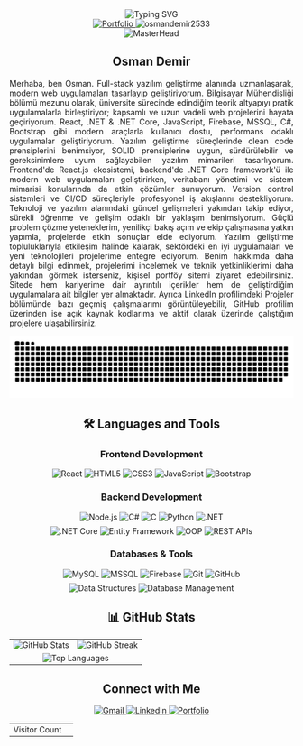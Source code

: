 <div align="center">
  <img src="https://readme-typing-svg.herokuapp.com?font=Fira+Code&pause=1000&color=FF0000&center=true&vCenter=true&width=435&lines=Merhaba%2C+ben+Osman;Full+Stack+Developer;Backend+Developer;Frontend+Developer" alt="Typing SVG" />
</div>

<div align="center">
  <a href="https://osmandemir2533.github.io/" target="_blank">
    <img src="https://img.shields.io/badge/Portfolio-FF6F61?style=for-the-badge&logo=About.me&logoColor=white" alt="Portfolio"/>
  </a>
  <img src="https://komarev.com/ghpvc/?username=osmandemir2533&label=Profile%20views&color=0e75b6&style=for-the-badge" alt="osmandemir2533" />
</div>

<div align="center">
  <img src="https://i.imgur.com/0OYlxxM.png" alt="MasterHead" width="700" height="auto" />
</div>

<h2 align="center">Osman Demir</h2>

<p align="justify">
Merhaba, ben Osman. Full-stack yazılım geliştirme alanında uzmanlaşarak, modern web uygulamaları tasarlayıp geliştiriyorum. Bilgisayar Mühendisliği bölümü mezunu olarak, üniversite sürecinde edindiğim teorik altyapıyı pratik uygulamalarla birleştiriyor; kapsamlı ve uzun vadeli web projelerini hayata geçiriyorum. React, .NET & .NET Core, JavaScript, Firebase, MSSQL, C#, Bootstrap gibi modern araçlarla kullanıcı dostu, performans odaklı uygulamalar geliştiriyorum. Yazılım geliştirme süreçlerinde clean code prensiplerini benimsiyor, SOLID prensiplerine uygun, sürdürülebilir ve gereksinimlere uyum sağlayabilen yazılım mimarileri tasarlıyorum. Frontend'de React.js ekosistemi, backend'de .NET Core framework'ü ile modern web uygulamaları geliştirirken, veritabanı yönetimi ve sistem mimarisi konularında da etkin çözümler sunuyorum. Version control sistemleri ve CI/CD süreçleriyle profesyonel iş akışlarını destekliyorum. Teknoloji ve yazılım alanındaki güncel gelişmeleri yakından takip ediyor, sürekli öğrenme ve gelişim odaklı bir yaklaşım benimsiyorum. Güçlü problem çözme yeteneklerim, yenilikçi bakış açım ve ekip çalışmasına yatkın yapımla, projelerde etkin sonuçlar elde ediyorum. Yazılım geliştirme topluluklarıyla etkileşim halinde kalarak, sektördeki en iyi uygulamaları ve yeni teknolojileri projelerime entegre ediyorum. Benim hakkımda daha detaylı bilgi edinmek, projelerimi incelemek ve teknik yetkinliklerimi daha yakından görmek isterseniz, kişisel portföy sitemi ziyaret edebilirsiniz. Sitede hem kariyerime dair ayrıntılı içerikler hem de geliştirdiğim uygulamalara ait bilgiler yer almaktadır. Ayrıca LinkedIn profilimdeki Projeler bölümünde bazı geçmiş çalışmalarımı görüntüleyebilir, GitHub profilim üzerinden ise açık kaynak kodlarıma ve aktif olarak üzerinde çalıştığım projelere ulaşabilirsiniz. 
</p> 

<div align="center">
  <img src="https://raw.githubusercontent.com/Platane/snk/output/github-contribution-grid-snake-dark.svg" alt="Snake Game" width="700"/>
</div>

<h2 align="center">🛠️ Languages and Tools</h2>

<div align="center">
  <h3>Frontend Development</h3>
  <div>
    <img src="https://img.shields.io/badge/React-20232A?style=for-the-badge&logo=react&logoColor=61DAFB" alt="React"/>
    <img src="https://img.shields.io/badge/HTML5-E34F26?style=for-the-badge&logo=html5&logoColor=white" alt="HTML5"/>
    <img src="https://img.shields.io/badge/CSS3-1572B6?style=for-the-badge&logo=css3&logoColor=white" alt="CSS3"/>
    <img src="https://img.shields.io/badge/JavaScript-323330?style=for-the-badge&logo=javascript&logoColor=F7DF1E" alt="JavaScript"/>
    <img src="https://img.shields.io/badge/Bootstrap-563D7C?style=for-the-badge&logo=bootstrap&logoColor=white" alt="Bootstrap"/>
  </div>
</div>

<div align="center">
  <h3>Backend Development</h3>
  <div>
    <img src="https://img.shields.io/badge/Node.js-339933?style=for-the-badge&logo=nodedotjs&logoColor=white" alt="Node.js"/>
    <img src="https://img.shields.io/badge/C%23-239120?style=for-the-badge&logo=c-sharp&logoColor=white" alt="C#"/>
    <img src="https://img.shields.io/badge/C-00599C?style=for-the-badge&logo=c&logoColor=white" alt="C"/>
    <img src="https://img.shields.io/badge/Python-3776AB?style=for-the-badge&logo=python&logoColor=white" alt="Python"/>
    <img src="https://img.shields.io/badge/.NET-512BD4?style=for-the-badge&logo=dotnet&logoColor=white" alt=".NET"/>
  </div>
  <div style="margin-top: 8px;">
    <img src="https://img.shields.io/badge/.NET%20Core-512BD4?style=for-the-badge&logo=dotnet&logoColor=white" alt=".NET Core"/>
    <img src="https://img.shields.io/badge/Entity%20Framework-68217A?style=for-the-badge&logo=.net&logoColor=white" alt="Entity Framework"/>
    <img src="https://img.shields.io/badge/OOP-007396?style=for-the-badge" alt="OOP"/>
    <img src="https://img.shields.io/badge/REST%20APIs-FF6F00?style=for-the-badge" alt="REST APIs"/>
  </div>
</div>

<div align="center">
  <h3>Databases & Tools</h3>
  <div>
    <img src="https://img.shields.io/badge/MySQL-00000F?style=for-the-badge&logo=mysql&logoColor=white" alt="MySQL"/>
    <img src="https://img.shields.io/badge/Microsoft_SQL_Server-CC2927?style=for-the-badge&logo=microsoft-sql-server&logoColor=white" alt="MSSQL"/>
    <img src="https://img.shields.io/badge/Firebase-039BE5?style=for-the-badge&logo=Firebase&logoColor=white" alt="Firebase"/>
    <img src="https://img.shields.io/badge/Git-F05032?style=for-the-badge&logo=git&logoColor=white" alt="Git"/>
    <img src="https://img.shields.io/badge/GitHub-181717?style=for-the-badge&logo=github&logoColor=white" alt="GitHub"/>
  </div>
  <div style="margin-top: 8px;">
    <img src="https://img.shields.io/badge/Data%20Structures-4CAF50?style=for-the-badge" alt="Data Structures"/>
    <img src="https://img.shields.io/badge/Database%20Management-0064a5?style=for-the-badge" alt="Database Management"/>
  </div>
</div>

<h2 align="center">📊 GitHub Stats</h2>

<div align="center">
  <table>
    <tr>
      <td>
        <img src="https://github-readme-stats.vercel.app/api?username=osmandemir2533&show_icons=true&theme=radical" alt="GitHub Stats"/>
      </td>
      <td>
        <img src="https://github-readme-streak-stats.herokuapp.com/?user=osmandemir2533&theme=radical" alt="GitHub Streak"/>
      </td>
    </tr>
    <tr>
      <td colspan="2" align="center">
        <img src="https://github-readme-stats.vercel.app/api/top-langs/?username=osmandemir2533&layout=compact&theme=radical" alt="Top Languages"/>
      </td>
    </tr>
  </table>
</div>

<h2 align="center"> Connect with Me</h2>

<div align="center">
  <a href="mailto:osman25dem@gmail.com">
    <img src="https://img.shields.io/badge/Gmail-D14836?style=for-the-badge&logo=gmail&logoColor=white" alt="Gmail"/>
  </a>
  <a href="https://www.linkedin.com/in/osmandemir2533/">
    <img src="https://img.shields.io/badge/LinkedIn-0077B5?style=for-the-badge&logo=linkedin&logoColor=white" alt="LinkedIn"/>
  </a>
  <a href="https://osmandemir2533.github.io/">
    <img src="https://img.shields.io/badge/Portfolio-FF6F61?style=for-the-badge&logo=About.me&logoColor=white" alt="Portfolio"/>
  </a>
</div>

<div align="center">
  <table>
    <tr>
      <td>Visitor Count</td>
      <td><img src="https://profile-counter.glitch.me/osmandemir2533/count.svg" alt="" /></td>
    </tr>
  </table>
</div> 
